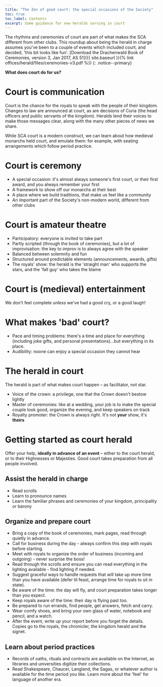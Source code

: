 ```yaml
---
title: "The Zen of good court: the special occasions of the Society"
toc: true
toc_label: Contents
excerpt: Some guidance for new heralds serving in court
---
```


The rhythms and ceremonies of court are part of what makes the SCA different from other clubs. This roundup about being the herald in charge assumes you've been to a couple of events which included court, and decided, 'this bit looks like fun'.
[Download the Drachenwald Book of Ceremonies, version 3, Jan 2017, AS 51]({{ site.baseurl }}{% link offices/herald/files/ceremonies-v3.pdf %})
{: .notice--primary}

__What does court do for us?__

# Court is communication  
Court is the chance for the royals to speak with the people of their kingdom. Changes to law are announced at court, as are decisions of Curia (the head officers and public servants of the kingdom). Heralds lend their voices to make those messages clear, along with the many other pieces of news we share.  

While SCA court is a modern construct, we can learn about how medieval monarchs held court, and emulate them: for example, with seating arrangements which follow period practice. 

# Court is ceremony
* A special occasion: it's almost always someone's first court, or their first award, and you always remember your first
* A framework to show off our monarchs at their best 
* A place where we build traditions, that make us feel like a community
* An important part of the Society's non-modern world, different from other clubs

# Court is amateur theatre
* Participatory: everyone is invited to take part
* Partly scripted (through the book of ceremonies), but a lot of improvisation: the key to improv is to always agree with the speaker
* Balanced between solemnity and fun
* Structured around predictable elements (announcements, awards, gifts)
* The royals' show: the herald is the 'straight man' who supports the stars, and the 'fall guy' who takes the blame

# Court is (medieval) entertainment

We don't feel complete unless we've had a good cry, or a good laugh! 

# What makes 'bad' court?
* Pace and timing problems: there's a time and place for everything (including joke gifts, and personal presentations)...but everything in its place.
* Audibility: noone can enjoy a special occasion they cannot hear

# The herald in court

The herald is part of what makes court happen – as facilitator, not star.  
* Voice of the crown: a privilege, one that the Crown doesn't bestow lightly
* Master of ceremonies: like at a wedding, your job is to make the special couple look good, organize the evening, and keep speakers on track  
* Royalty promoter: the Crown is always right. It's not __your__ show, it's __theirs__

# Getting started as court herald 

Offer your help, __ideally in advance of an event__ – either to the court herald, or to their Highnesses or Majesties. Good court takes preparation from all people involved. 

## Assist the herald in charge
* Read scrolls 
* Learn to pronounce names 
* Learn the familiar phrases and ceremonies of your kingdom, principality or barony

## Organize and prepare court
 * Bring a copy of the book of ceremonies, mark pages, read through quietly in advance.
 * Call for business during the day - always confirm this step with royals before starting.
 * Meet with royals to organize the order of business (incoming and outgoing) - never surprise the boss!
 * Read through the scrolls and ensure you can read everything in the lighting available - find lighting if needed.
 * Suggest graceful ways to handle requests that will take up more time than you have available (defer til feast, arrange time for royals to sit in state).
 * Be aware of the time: the day will fly, and court preparation takes longer than you expect. 
 * Keep royals aware of the time: their day is flying past too. 
 * Be prepared to run errands, find people, get answers, fetch and carry.
 * Wear comfy shoes, and bring your own glass of water, notebook and pencil, and a watch.
 * After the event, write up your report before you forget the details. Copies go to the royals, the chronicler, the kingdom herald and the signet. 
## Learn about period practices

* Records of oaths, rituals and contracts are available on the Internet, as libraries and universities digitize their collections. 
* Read Shakespeare, Chaucer, Langland, the Sagas, or whatever author is available for the time period you like. Learn more about the 'feel' for language of another era. 